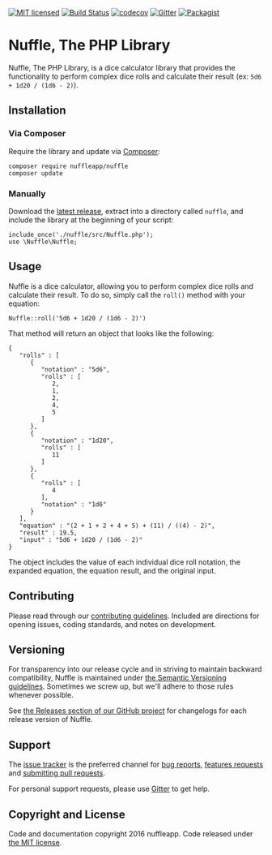 [![MIT licensed](https://img.shields.io/badge/license-MIT-blue.svg)](LICENSE) [![Build Status](https://travis-ci.org/nuffleapp/nuffle-php.svg?branch=master)](https://travis-ci.org/nuffleapp/nuffle-php) [![codecov](https://codecov.io/gh/nuffleapp/nuffle-php/branch/master/graph/badge.svg)](https://codecov.io/gh/nuffleapp/nuffle-php) [![Gitter](https://badges.gitter.im/nuffleapp/nuffle-php.svg)](https://gitter.im/nuffleapp/nuffle-php?utm_source=badge&utm_medium=badge&utm_campaign=pr-badge&utm_content=body_badge) [![Packagist](https://img.shields.io/packagist/v/nuffleapp/nuffle.svg)](https://packagist.org/packages/nuffleapp/nuffle)


# Nuffle, The PHP Library

Nuffle, The PHP Library, is a dice calculator library that provides the functionality to perform complex dice rolls and calculate their result (ex: `5d6 + 1d20 / (1d6 - 2)`).


## Installation

### Via Composer

Require the library and update via [Composer](https://getcomposer.org/):

```
composer require nuffleapp/nuffle
composer update
```

### Manually

Download the [latest release](https://github.com/nuffleapp/nuffle-php/archive/master.zip), extract into a directory called `nuffle`, and include the library at the beginning of your script:

```
include_once('./nuffle/src/Nuffle.php');
use \Nuffle\Nuffle;
```

## Usage

Nuffle is a dice calculator, allowing you to perform complex dice rolls and calculate their result. To do so, simply call the `roll()` method with your equation:

```
Nuffle::roll('5d6 + 1d20 / (1d6 - 2)')
```

That method will return an object that looks like the following:

```
{
   "rolls" : [
      {
         "notation" : "5d6",
         "rolls" : [
            2,
            1,
            2,
            4,
            5
         ]
      },
      {
         "notation" : "1d20",
         "rolls" : [
            11
         ]
      },
      {
         "rolls" : [
            4
         ],
         "notation" : "1d6"
      }
   ],
   "equation" : "(2 + 1 + 2 + 4 + 5) + (11) / ((4) - 2)",
   "result" : 19.5,
   "input" : "5d6 + 1d20 / (1d6 - 2)"
}
```

The object includes the value of each individual dice roll notation, the expanded equation, the equation result, and the original input.

## Contributing

Please read through our [contributing guidelines](CONTRIBUTING.md). Included are directions for opening issues, coding standards, and notes on development.


## Versioning

For transparency into our release cycle and in striving to maintain backward compatibility, Nuffle is maintained under [the Semantic Versioning guidelines](http://semver.org/). Sometimes we screw up, but we'll adhere to those rules whenever possible.

See [the Releases section of our GitHub project](https://github.com/nuffleapp/nuffle-php/releases) for changelogs for each release version of Nuffle.


## Support

The [issue tracker](https://github.com/nuffleapp/nuffle-php/issues) is
the preferred channel for [bug reports](#bug-reports), [features requests](#feature-requests)
and [submitting pull requests](#pull-requests).

For personal support requests, please use [Gitter](https://gitter.im/nuffleapp/nuffle-php) to get help.


## Copyright and License

Code and documentation copyright 2016 nuffleapp. Code released under [the MIT license](LICENSE).

